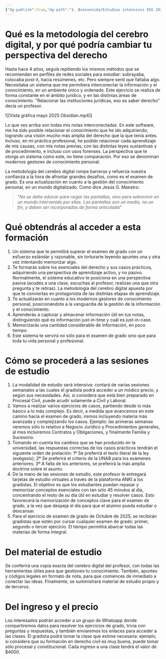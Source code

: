 ```yaml
---
{"dg-publish":true,"dg-path":"1. Bienvenida/Estudios intensivos EEG 2025.md","permalink":"/1-bienvenida/estudios-intensivos-eeg-2025/"}
---
```


# Qué es la metodología del cerebro digital, y por qué podría cambiar tu perspectiva del derecho

Hasta hace 4 años, seguía repitiendo los mismos métodos que se recomiendan en perfiles de redes sociales para estudiar: subrayaba, colocaba post-it, hacía resúmenes, etc. Pero siempre sentí que faltaba algo. Necesitaba un sistema que me permitiera interconectar la información y el conocimiento, en un ambiente único y ordenado. Este ejercicio se realiza de forma constante en el ámbito jurídico, y en las distintas áreas de conocimiento. "Relacionar las instituciones jurídicas, eso es saber derecho" decía un profesor. 

![[Vista gráfica mayo 2025 Obsidian.mp4]]


Lo que ves arriba son todas mis notas interconectadas. En este software, me ha sido posible relacionar el conocimiento que he ido adquiriendo, logrando una visión mucho más amplia del derecho que la que tenía antes. Incluso, en mi práctica profesional, he podido relacionar cada aprendizaje de mis causas, con mis notas previas, con las distintas leyes sustantivas y de procedimiento, e incluso con usos forenses. La perspectiva que te otorga un sistema como este, no tiene comparación. Por eso se denominan modernos gestores de conocimiento personal.

La metodología del cerebro digital rompe barreras y refuerza nuestra confianza a la hora de afrontar grandes desafíos, como es el examen de grado. Es una actualización en cuanto a la gestión del conocimiento personal, en un mundo digitalizado. Como dice Jesús G. Maestro:

> "*No se debe educar para negar las pantallas, sino para sobrevivir en un mundo intervenido por ellas. Las pantallas son un medio, no un fin, y deben ser incorporadas de forma articulada*"


# Qué obtendrás al acceder a esta formación


1. Un sistema que te permitirá superar el examen de grado con un esfuerzo estándar y razonable, sin torturarte leyendo apuntes una y otra vez intentando memorizar algo. 
2. Te formarás sobre los esenciales del derecho y sus casos prácticos, adquiriendo una perspectiva de aprendizaje activo, y no pasivo. Normalmente, el sistema educativo te posiciona en una perspectiva pasiva (acudes a una clase, escuchas al profesor, realizas una que otra pregunta y te retiras). La metodología del cerebro digital apuesta por que te conviertas en protagonista de las distintas etapas de aprendizaje. 
3. Te actualizarás en cuanto a los modernos gestores de conocimiento personal, posicionándote a la vanguardia de la gestión de la información y el conocimiento. 
4. Aprenderás a capturar y almacenar información útil en tus notas, distinguiendo qué es información just-in-time y cuál es just-in-case.
5. Memorizarás una cantidad considerable de información, en poco tiempo. 
6. Este sistema te servirá no sólo para el examen de grado sino que para toda tu vida personal y profesional.


# Cómo se procederá a las sesiones de estudio

1. La modalidad de estudio será intensiva: contará de varias sesiones semanales a las cuales el gradista podrá acceder a un módico precio, y según sus necesidades. Así, si considera que está bien preparado en Procesal Civil, puede acudir solamente a Civil y Laboral. 
2. Vamos a realizar varios ejercicios de casos, partiendo desde lo más básico a lo más complejo. Es decir, a medida que avancemos en este camino hacia el examen de grado, iremos incluyendo materia más avanzada y complejizando los casos. Ejemplo: las primeras semanas veremos sólo lo relativo a Negocio Jurídico y Procedimientos generales, al mes incluiremos Contratos y Obligaciones, y finalmente Familia y Sucesorio. 
3. Tomando en cuenta los cambios que se han producido en la universidad, las respuestas correctas de los casos prácticos tendrán el siguiente orden de prelación: 1º Se preferirá el texto literal de la ley (exégesis); 2º Se preferirá el criterio de la UNAB para los exámenes anteriores; 3º A falta de los anteriores, se preferirá la más amplia doctrina sobre el asunto. 
4. De la mano de las sesiones de estudio, este profesor le entregará tarjetas de estudio virtuales a través de la plataforma ANKI a los gradistas. El objetivo es que los estudiantes puedan repasar  y memorizar conceptos esenciales con tan sólo 45 minutos al día, concentrando el resto de su día útil en estudiar y resolver casos. Esto favorecerá la memorización de conceptos clave para el examen de grado, a la vez que despeja el día para que el alumno pueda estudiar o descansar.
5. Para el ejercicio de examen de grado de Octubre de 2025, se recibirán gradistas que estén por cursar cualquier examen de grado: primer, segundo o tercer ejercicio. El tiempo permitirá abarcar todas las materias de forma integral. 
# Del material de estudio

Se conferirá una copia exacta del cerebro digital del profesor, con todas las herramientas útiles para que gestiones tu conocimiento. También, apuntes y códigos legales en formato de nota, para que comiences de inmediato a conectar las ideas. 
Finalmente, se suministrará material de estudio propio y de terceros. 

# Del ingreso y el precio

Los interesados podrán acceder a un grupo de Whatsapp donde compartiremos datos para resolver los ejercicios de grado, trivia con preguntas y respuestas, y también enviaremos los enlaces para acceder a las clases. 
El gradista podrá tomar la clase que estime necesaria: ejemplo, si considera que su formación en derecho civil es muy buena, puede tomar sólo procesal y constitucional. 
Cada ingreso a una clase tendrá el valor de $4000. 
